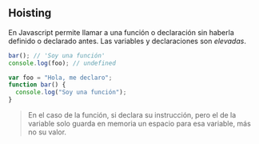 ## Hoisting

En Javascript permite llamar a una función o declaración sin haberla definido o declarado antes. Las variables y declaraciones son _elevadas_.

```js
bar(); // 'Soy una función'
console.log(foo); // undefined

var foo = "Hola, me declaro";
function bar() {
  console.log("Soy una función");
}
```

> En el caso de la función, si declara su instrucción, pero el de la variable solo guarda en memoria un espacio para esa variable, más no su valor.
